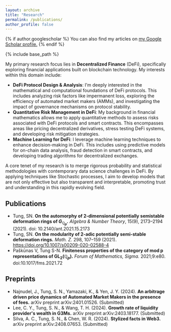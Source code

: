 ```yaml
---
layout: archive
title: "Research"
permalink: /publications/
author_profile: false
---
```


{% if author.googlescholar %}
  You can also find my articles on <u><a href="{{author.googlescholar}}">my Google Scholar profile</a>.</u>
{% endif %}

{% include base_path %}

My primary research focus lies in **Decentralized Finance** (DeFi), specifically exploring financial applications built on blockchain technology. My interests within this domain include:

* **DeFi Protocol Design & Analysis**: I'm deeply interested in the mathematical and computational foundations of DeFi protocols. This includes analyzing risk factors like impermanent loss, exploring the efficiency of automated market makers (AMMs), and investigating the impact of governance mechanisms on protocol stability.
* **Quantitative Risk Management in DeFi**: My background in financial mathematics allows me to apply quantitative methods to assess risks associated with DeFi protocols and smart contracts. This encompasses areas like pricing decentralized derivatives, stress testing DeFi systems, and developing risk mitigation strategies.
* **Machine Learning for DeFi**: I leverage machine learning techniques to enhance decision-making in DeFi. This includes using predictive models for on-chain data analysis, fraud detection in smart contracts, and developing trading algorithms for decentralized exchanges.

A core tenet of my research is to merge rigorous probability and statistical methodologies with contemporary data science challenges in DeFi. By applying techniques like Stochastic processes, I aim to develop models that are not only effective but also transparent and interpretable, promoting trust and understanding in this rapidly evolving field.



## Publications
* Tung, SN. **On the automorphy of 2-dimensional potentially semistable deformation rings of $G_{\mathbb{Q}_p}$.** *Algebra & Number Theory*, 15(9), 2173–2194 (2021). doi: 10.2140/ant.2021.15.2173 
* Tung, SN. **On the modularity of 2-adic potentially semi-stable deformation rings.** *Math. Z.* 298, 107–159 (2021). https://doi.org/10.1007/s00209-020-02588-4
* Paškūnas V, Tung S-N. **Finiteness properties of the category of mod p representations of $\textrm{GL}_2 (\mathbb{Q}_p)$.** *Forum of Mathematics, Sigma.* 2021;9:e80. doi:10.1017/fms.2021.72

## Preprints
* Najnudel, J., Tung, S. N., Yamazaki, K., & Yen, J. Y. (2024). **An arbitrage driven price dynamics of Automated Market Makers in the presence of fees.** arXiv preprint arXiv:2401.01526. (Submitted)
* Lee, C. Y., Tung, S. N., & Wang, T. H. (2024). **Growth rate of liquidity provider's wealth in G3Ms.** arXiv preprint arXiv:2403.18177. (Submitted)
* Silva, A. C., Tung, S. N., & Chen, W. R. (2024). **Stylized facts in Web3.** arXiv preprint arXiv:2408.07653. (Submitted)